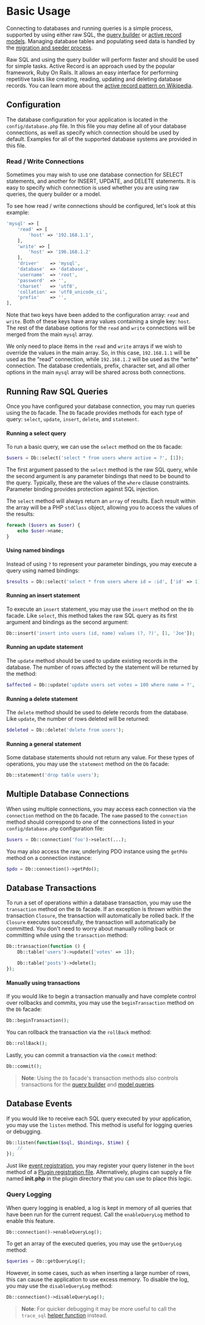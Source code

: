 # Basic Usage

Connecting to databases and running queries is a simple process, supported by using either raw SQL, the [query builder](../database/query.md) or [active record models](../database/model.md). Managing database tables and populating seed data is handled by the [migration and seeder process](../database/structure.md).

Raw SQL and using the query builder will perform faster and should be used for simple tasks. Active Record is an approach used by the popular framework, Ruby On Rails. It allows an easy interface for performing repetitive tasks like creating, reading, updating and deleting database records. You can learn more about the [active record pattern on Wikipedia](http://en.wikipedia.org/wiki/Active_record_pattern).

## Configuration

The database configuration for your application is located in the `config/database.php` file. In this file you may define all of your database connections, as well as specify which connection should be used by default. Examples for all of the supported database systems are provided in this file.

### Read / Write Connections

Sometimes you may wish to use one database connection for SELECT statements, and another for INSERT, UPDATE, and DELETE statements. It is easy to specify which connection is used whether you are using raw queries, the query builder or a model.

To see how read / write connections should be configured, let's look at this example:

```php
'mysql' => [
    'read' => [
        'host' => '192.168.1.1',
    ],
    'write' => [
        'host' => '196.168.1.2'
    ],
    'driver'    => 'mysql',
    'database'  => 'database',
    'username'  => 'root',
    'password'  => '',
    'charset'   => 'utf8',
    'collation' => 'utf8_unicode_ci',
    'prefix'    => '',
],
```

Note that two keys have been added to the configuration array: `read` and `write`. Both of these keys have array values containing a single key: `host`. The rest of the database options for the `read` and `write` connections will be merged from the main `mysql` array.

We only need to place items in the `read` and `write` arrays if we wish to override the values in the main array. So, in this case, `192.168.1.1` will be used as the "read" connection, while `192.168.1.2` will be used as the "write" connection. The database credentials, prefix, character set, and all other options in the main `mysql` array will be shared across both connections.

<a id="oc-running-raw-sql-queries"></a>
## Running Raw SQL Queries

Once you have configured your database connection, you may run queries using the `Db` facade. The `Db` facade provides methods for each type of query: `select`, `update`, `insert`, `delete`, and `statement`.

#### Running a select query

To run a basic query, we can use the `select` method on the `Db` facade:

```php
$users = Db::select('select * from users where active = ?', [1]);
```

The first argument passed to the `select` method is the raw SQL query, while the second argument is any parameter bindings that need to be bound to the query. Typically, these are the values of the `where` clause constraints. Parameter binding provides protection against SQL injection.

The `select` method will always return an `array` of results. Each result within the array will be a PHP `stdClass` object, allowing you to access the values of the results:

```php
foreach ($users as $user) {
    echo $user->name;
}
```

#### Using named bindings

Instead of using `?` to represent your parameter bindings, you may execute a query using named bindings:

```php
$results = Db::select('select * from users where id = :id', ['id' => 1]);
```

#### Running an insert statement

To execute an `insert` statement, you may use the `insert` method on the `Db` facade. Like `select`, this method takes the raw SQL query as its first argument and bindings as the second argument:

```php
Db::insert('insert into users (id, name) values (?, ?)', [1, 'Joe']);
```

#### Running an update statement

The `update` method should be used to update existing records in the database. The number of rows affected by the statement will be returned by the method:

```php
$affected = Db::update('update users set votes = 100 where name = ?', ['John']);
```

#### Running a delete statement

The `delete` method should be used to delete records from the database. Like `update`, the number of rows deleted will be returned:

```php
$deleted = Db::delete('delete from users');
```

#### Running a general statement

Some database statements should not return any value. For these types of operations, you may use the `statement` method on the `Db` facade:

```php
Db::statement('drop table users');
```

<a id="oc-multiple-database-connections"></a>
## Multiple Database Connections

When using multiple connections, you may access each connection via the `connection` method on the `Db` facade. The `name` passed to the `connection` method should correspond to one of the connections listed in your `config/database.php` configuration file:

```php
$users = Db::connection('foo')->select(...);
```

You may also access the raw, underlying PDO instance using the `getPdo` method on a connection instance:

```php
$pdo = Db::connection()->getPdo();
```

## Database Transactions

To run a set of operations within a database transaction, you may use the `transaction` method on the `Db` facade. If an exception is thrown within the transaction `Closure`, the transaction will automatically be rolled back. If the `Closure` executes successfully, the transaction will automatically be committed. You don't need to worry about manually rolling back or committing while using the `transaction` method:

```php
Db::transaction(function () {
    Db::table('users')->update(['votes' => 1]);

    Db::table('posts')->delete();
});
```

#### Manually using transactions

If you would like to begin a transaction manually and have complete control over rollbacks and commits, you may use the `beginTransaction` method on the `Db` facade:

```php
Db::beginTransaction();
```

You can rollback the transaction via the `rollBack` method:

```php
Db::rollBack();
```

Lastly, you can commit a transaction via the `commit` method:

```php
Db::commit();
```

> **Note**: Using the `Db` facade's transaction methods also controls transactions for the [query builder](../database/query.md) and [model queries](../database/model.md).

## Database Events

If you would like to receive each SQL query executed by your application, you may use the `listen` method. This method is useful for logging queries or debugging.

```php
Db::listen(function($sql, $bindings, $time) {
    //
});
```

Just like [event registration](../services/events.md#oc-where-to-register-listeners), you may register your query listener in the `boot` method of a [Plugin registration file](../plugin/registration.md#oc-registration-methods). Alternatively, plugins can supply a file named **init.php** in the plugin directory that you can use to place this logic.

### Query Logging

When query logging is enabled, a log is kept in memory of all queries that have been run for the current request. Call the `enableQueryLog` method to enable this feature.

```php
Db::connection()->enableQueryLog();
```

To get an array of the executed queries, you may use the `getQueryLog` method:

```php
$queries = Db::getQueryLog();
```

However, in some cases, such as when inserting a large number of rows, this can cause the application to use excess memory. To disable the log, you may use the `disableQueryLog` method:

```php
Db::connection()->disableQueryLog();
```

> **Note**: For quicker debugging it may be more useful to call the `trace_sql` [helper function](../services/error-log.md#oc-helper-functions) instead.
